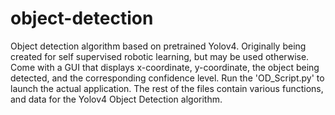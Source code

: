 # object-detection
Object detection algorithm based on pretrained Yolov4. Originally being created for self supervised robotic learning, but may be used otherwise. Come with a GUI that displays x-coordinate, y-coordinate, the object being detected, and the corresponding confidence level. Run the 'OD_Script.py' to launch the actual application. The rest of the files contain various functions, and data for the Yolov4 Object Detection algorithm.
